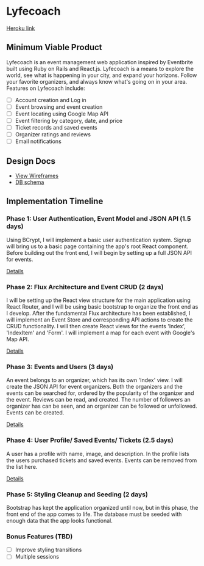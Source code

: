 # Lyfecoach

[Heroku link][heroku]

[heroku]: https://lyfecoach.herokuapp.com/

## Minimum Viable Product

Lyfecoach is an event management web application inspired by Eventbrite built
using Ruby on Rails and React.js. Lyfecoach is a means to explore the world,
see what is happening in your city, and expand your horizons. Follow your
favorite organizers, and always know what's going on in your area. Features on
Lyfecoach include:

- [ ] Account creation and Log in
- [ ] Event browsing and event creation
- [ ] Event locating using Google Map API
- [ ] Event filtering by category, date, and price
- [ ] Ticket records and saved events
- [ ] Organizer ratings and reviews
- [ ] Email notifications

## Design Docs
* [View Wireframes][view]
* [DB schema][schema]

[view]: ./docs/views.md
[schema]: ./docs/schema.md

## Implementation Timeline

### Phase 1: User Authentication, Event Model and JSON API (1.5 days)

Using BCrypt, I will implement a basic user authentication system.
Signup will bring us to a basic page containing the app's root React
component. Before building out the front end, I will begin by setting
up a full JSON API for events.

[Details][phase-one]

### Phase 2: Flux Architecture and Event CRUD (2 days)

I will be setting up the React view structure for the main application
using React Router, and I will be using basic bootstrap to organize the
front end as I develop. After the fundamental Flux architecture has been
established, I will implement an Event Store and corresponding API actions
to create the CRUD functionality. I will then create React views for the
events 'Index', 'IndexItem' and 'Form'. I will implement a map for each event
with Google's Map API.

[Details][phase-two]

### Phase 3: Events and Users (3 days)

An event belongs to an organizer, which has its own 'Index' view. I will create
the JSON API for event organizers. Both the organizers and the events can be searched
for, ordered by the popularity of the organizer and the event. Reviews can be
read, and created. The number of followers an organizer has can be seen, and
an organizer can be followed or unfollowed. Events can be created.

[Details][phase-three]

### Phase 4: User Profile/ Saved Events/ Tickets (2.5 days)

A user has a profile with name, image, and description. In the profile lists
the users purchased tickets and saved events. Events can be removed from the
list here.

[Details][phase-four]

### Phase 5: Styling Cleanup and Seeding (2 days)
  Bootstrap has kept the application organized until now, but in this phase,
the front end of the app comes to life. The database must be seeded with enough
data that the app looks functional.

### Bonus Features (TBD)
- [ ] Improve styling transitions
- [ ] Multiple sessions

[phase-one]: ./docs/phases/phase1.md
[phase-two]: ./docs/phases/phase2.md
[phase-three]: ./docs/phases/phase3.md
[phase-four]: ./docs/phases/phase4.md
